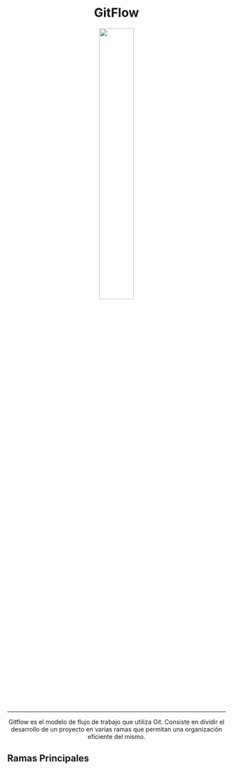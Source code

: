 <h1 align="center">GitFlow</h1>

<div align="center">
<img width="40%" src="https://cdn-images-1.medium.com/v2/resize:fit:1600/1*9yJY7fyscWFUVRqnx0BM6A.png">
</div>
<hr>
<p align="center">Gitflow es el modelo de flujo de trabajo que utiliza Git. Consiste en dividir el desarrollo de un proyecto en varias ramas que permitan una organización eficiente del mismo.</p>

<h2>Ramas Principales</h2>
